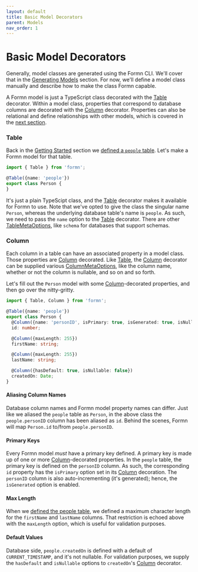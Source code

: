 ```yaml
---
layout: default
title: Basic Model Decorators
parent: Models
nav_order: 1
---
```


# Basic Model Decorators

Generally, model classes are generated using the Formn CLI.  We'll cover that
in the [Generating Models](./generating-models.html) section.  For now, we'll
define a model class manually and describe how to make the class Formn capable.

A Formn model is just a TypeScript class decorated with the
[Table](../../api-doc/latest/globals.html#table) decorator.  Within a model
class, properties that correspond to database columns are decorated with the
[Column](../../api-doc/latest/globals.html#column) decorator.  Properties can
also be relational and define relationships with other models, which is covered
in the [next section](./relationships.html).

### Table

Back in the [Getting Started](../getting-started) section we [defined a
`people`
table](../getting-started/tutorial-database-setup.html#manual-initialization).
Let's make a Formn model for that table.

```typescript
import { Table } from 'formn';

@Table({name: 'people'})
export class Person {
}
```

It's just a plain TypeScipt class, and the
[Table](../../api-doc/latest/globals.html#table) decorator makes it available
for Formn to use.  Note that we've opted to give the class the singular name
`Person`, whereas the underlying database table's name is `people`.  As such,
we need to pass the `name` option to the
[Table](../../api-doc/latest/globals.html#table) decorator.  There are other
[TableMetaOptions](../../api-doc/latest/classes/tablemetaoptions.html), like
`schema` for databases that support schemas.

### Column

Each column in a table can have an associated property in a model class.  Those
properties are [Column](../../api-doc/latest/globals.html#column) decorated.
Like [Table](../../api-doc/latest/globals.html#table), the
[Column](../../api-doc/latest/globals.html#column) decorator can be supplied
various
[ColumnMetaOptions](../../api-doc/latest/classes/columnmetaoptions.html), like
the column name, whether or not the column is nullable, and so on and so forth.

Let's fill out the `Person` model with some
[Column](../../api-doc/latest/globals.html#column)-decorated properties, and
then go over the nitty-gritty.

```typescript
import { Table, Column } from 'formn';

@Table({name: 'people'})
export class Person {
  @Column({name: 'personID', isPrimary: true, isGenerated: true, isNullable: false})
  id: number;

  @Column({maxLength: 255})
  firstName: string;

  @Column({maxLength: 255})
  lastName: string;

  @Column({hasDefault: true, isNullable: false})
  createdOn: Date;
}
```

#### Aliasing Column Names

Database column names and Formn model property names can differ.  Just like we
aliased the `people` table as `Person`, in the above class the
`people.personID` column has been aliased as `id`.  Behind the scenes, Formn
will map `Person.id` to/from `people.personID`.

#### Primary Keys

Every Formn model _must_ have a primary key defined.  A primary key is made up
of one or more [Column](../../api-doc/latest/globals.html#column)-decorated
properties.  In the `people` table, the primary key is defined on the
`personID` column.  As such, the corresponding `id` property has the
`isPrimary` option set in its
[Column](../../api-doc/latest/globals.html#column) decoration.  The `personID`
column is also auto-incrementing (it's generated); hence, the `isGenerated`
option is enabled.

#### Max Length

When we [defined the people
table](../getting-started/tutorial-database-setup.html#manual-initialization),
we defined a maximum character length for the `firstName` and `lastName`
columns.  That restriction is echoed above with the `maxLength` option, which
is useful for validation purposes.

#### Default Values

Database side, `people.createdOn` is defined with a default of
`CURRENT_TIMESTAMP`, and it's not nullable.  For validation purposes, we supply
the `hasDefault` and `isNullable` options to `createdOn`'s
[Column](../../api-doc/latest/globals.html#column) decorator.

